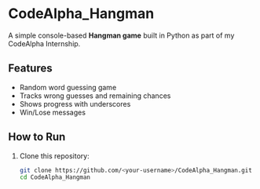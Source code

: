 # CodeAlpha_Hangman

A simple console-based **Hangman game** built in Python as part of my CodeAlpha Internship.

## Features
- Random word guessing game
- Tracks wrong guesses and remaining chances
- Shows progress with underscores
- Win/Lose messages

## How to Run
1. Clone this repository:
   ```bash
   git clone https://github.com/<your-username>/CodeAlpha_Hangman.git
   cd CodeAlpha_Hangman
